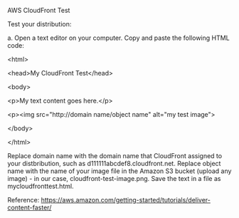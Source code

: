 AWS CloudFront Test



Test your distribution:


a. Open a text editor on your computer. Copy and paste the following HTML code:


<p>&lt;html&gt;</p>
<p>&lt;head&gt;My CloudFront Test&lt;/head&gt;</p>
<p>&lt;body&gt;</p>
<p>&lt;p&gt;My text content goes here.&lt;/p&gt;</p>
<p>&lt;p&gt;&lt;img src=&quot;http://domain name/object name&quot; alt=&quot;my test image&quot;&gt;</p>
<p>&lt;/body&gt;</p>
<p>&lt;/html&gt;</p>


Replace domain name with the domain name that CloudFront assigned to your distbribution, such as d111111abcdef8.cloudfront.net.
Replace object name with the name of your image file in the Amazon S3 bucket (upload any image) - in our case, cloudfront-test-image.png.
Save the text in a file as mycloudfronttest.html.


Reference:
https://aws.amazon.com/getting-started/tutorials/deliver-content-faster/

